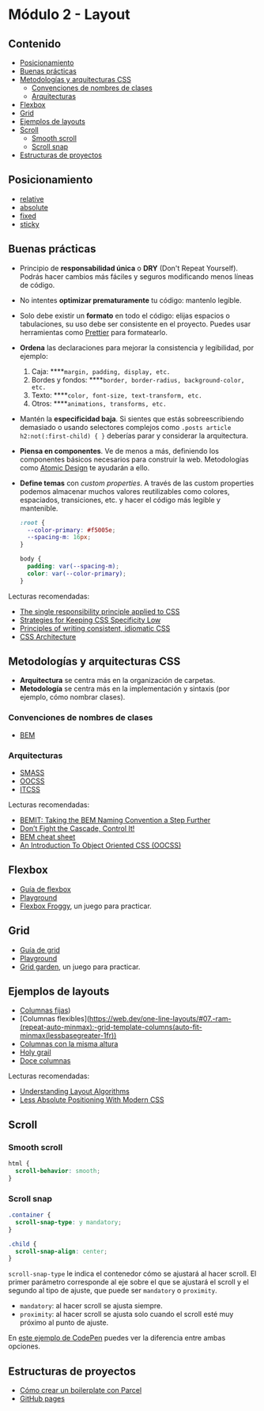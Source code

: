 # Módulo 2 - Layout

## Contenido

- [Posicionamiento](#posicionamiento)
- [Buenas prácticas](#buenas-prácticas)
- [Metodologías y arquitecturas CSS](#metodologías-y-arquitecturas-css)
  - [Convenciones de nombres de clases](#convenciones-de-nombres-de-clases)
  - [Arquitecturas](#arquitecturas)
- [Flexbox](#flexbox)
- [Grid](#grid)
- [Ejemplos de layouts](#ejemplos-de-layouts)
- [Scroll](#scroll)
  - [Smooth scroll](#smooth-scroll)
  - [Scroll snap](#scroll-snap)
- [Estructuras de proyectos](#estructuras-de-proyectos)

## Posicionamiento

- [relative](https://css-tricks.com/almanac/properties/p/position/)
- [absolute](https://css-tricks.com/almanac/properties/p/position/#aa-absolute)
- [fixed](https://css-tricks.com/almanac/properties/p/position/#aa-fixed)
- [sticky](https://css-tricks.com/almanac/properties/p/position/#aa-sticky)

## Buenas prácticas

- Principio de **responsabilidad única** o **DRY** (Don't Repeat Yourself). Podrás hacer cambios más fáciles y seguros modificando menos líneas de código.

- No intentes **optimizar prematuramente** tu código: mantenlo legible.

- Solo debe existir un **formato** en todo el código: elijas espacios o tabulaciones, su uso debe ser consistente en el proyecto. Puedes usar herramientas como [Prettier](https://prettier.io/) para formatearlo.

- **Ordena** las declaraciones para mejorar la consistencia y legibilidad, por ejemplo:

  1. Caja: \*\*\*\*`margin, padding, display, etc.`
  2. Bordes y fondos: \*\*\*\*`border, border-radius, background-color, etc.`
  3. Texto: \*\*\*\*`color, font-size, text-transform, etc.`
  4. Otros: \*\*\*\*`animations, transforms, etc.`

- Mantén la **especificidad baja**. Si sientes que estás sobreescribiendo demasiado o usando selectores complejos como `.posts article h2:not(:first-child) { }` deberías parar y considerar la arquitectura.

- **Piensa en componentes**. Ve de menos a más, definiendo los componentes básicos necesarios para construir la web. Metodologías como [Atomic Design](https://bradfrost.com/blog/post/atomic-web-design/) te ayudarán a ello.

- **Define temas** con _custom properties_. A través de las custom properties podemos almacenar muchos valores reutilizables como colores, espaciados, transiciones, etc. y hacer el código más legible y mantenible.

  ```css
  :root {
    --color-primary: #f5005e;
    --spacing-m: 16px;
  }

  body {
    padding: var(--spacing-m);
    color: var(--color-primary);
  }
  ```

Lecturas recomendadas:

- [The single responsibility principle applied to CSS](https://csswizardry.com/2012/04/the-single-responsibility-principle-applied-to-css/)
- [Strategies for Keeping CSS Specificity Low](https://css-tricks.com/strategies-keeping-css-specificity-low/)
- [Principles of writing consistent, idiomatic CSS](https://github.com/necolas/idiomatic-css)
- [CSS Architecture](https://philipwalton.com/articles/css-architecture/)

## Metodologías y arquitecturas CSS

- **Arquitectura** se centra más en la organización de carpetas.
- **Metodología** se centra más en la implementación y sintaxis (por ejemplo, cómo nombrar clases).

### Convenciones de nombres de clases

- [BEM](http://getbem.com/)

### Arquitecturas

- [SMASS](http://smacss.com/)
- [OOCSS](https://github.com/stubbornella/oocss/wiki)
- [ITCSS](https://itcss.io/)

Lecturas recomendadas:

- [BEMIT: Taking the BEM Naming Convention a Step Further](https://csswizardry.com/2015/08/bemit-taking-the-bem-naming-convention-a-step-further/)
- [Don’t Fight the Cascade, Control It!](https://css-tricks.com/dont-fight-the-cascade-control-it/)
- [BEM cheat sheet](https://9elements.com/bem-cheat-sheet/)
- [An Introduction To Object Oriented CSS (OOCSS)](https://www.smashingmagazine.com/2011/12/an-introduction-to-object-oriented-css-oocss/)

## Flexbox

- [Guía de flexbox](https://css-tricks.com/snippets/css/a-guide-to-flexbox/)
- [Playground](https://codepen.io/enxaneta/pen/adLPwv)
- [Flexbox Froggy](https://flexboxfroggy.com/), un juego para practicar.

## Grid

- [Guía de grid](https://css-tricks.com/snippets/css/complete-guide-grid/)
- [Playground](https://grid.layoutit.com/)
- [Grid garden](https://cssgridgarden.com/), un juego para practicar.

## Ejemplos de layouts

- [Columnas fijas](<https://web.dev/one-line-layouts/#03.-sidebar-says:-grid-template-columns:-minmax(lessmingreater-lessmaxgreater)-...>))
- [Columnas flexibles](https://web.dev/one-line-layouts/#07.-ram-(repeat-auto-minmax):-grid-template-columns(auto-fit-minmax(lessbasegreater-1fr))
- [Columnas con la misma altura](https://web.dev/one-line-layouts/#08.-line-up:-justify-content:-space-between)
- [Holy grail](https://web.dev/one-line-layouts/#05.-classic-holy-grail-layout:-grid-template:-auto-1fr-auto-auto-1fr-auto)
- [Doce columnas](<https://web.dev/one-line-layouts/#06.-12-span-grid:-grid-template-columns:-repeat(12-1fr)>)

Lecturas recomendadas:

- [Understanding Layout Algorithms](https://www.joshwcomeau.com/css/understanding-layout-algorithms/)
- [Less Absolute Positioning With Modern CSS](https://ishadeed.com/article/less-absolute-positioning-modern-css/)

## Scroll

### Smooth scroll

```css
html {
  scroll-behavior: smooth;
}
```

### Scroll snap

```css
.container {
  scroll-snap-type: y mandatory;
}

.child {
  scroll-snap-align: center;
}
```

`scroll-snap-type` le indica el contenedor cómo se ajustará al hacer scroll. El primer parámetro corresponde al eje sobre el que se ajustará el scroll y el segundo al tipo de ajuste, que puede ser `mandatory` o `proximity`.

- `mandatory`: al hacer scroll se ajusta siempre.
- `proximity`: al hacer scroll se ajusta solo cuando el scroll esté muy próximo al punto de ajuste.

En [este ejemplo de CodePen](https://codepen.io/maxakohler/pen/ZjrOpx) puedes ver la diferencia entre ambas opciones.

## Estructuras de proyectos

- [Cómo crear un boilerplate con Parcel](https://parceljs.org/languages/css/)
- [GitHub pages](https://pages.github.com/)
